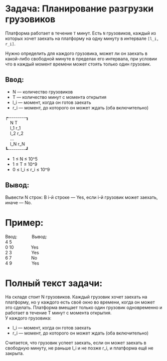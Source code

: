 # Задача: Планирование разгрузки грузовиков

Платформа работает в течение `T` минут. Есть `N` грузовиков, каждый из которых хочет заехать на платформу на одну минуту в интервале `[l_i, r_i]`.

Нужно определить для каждого грузовика, может ли он заехать в какой-либо свободной минуте в пределах его интервала, при условии что в каждый момент времени может стоять только один грузовик.

## Ввод:

- N — количество грузовиков
- T — количество минут с момента открытия
- l_i — момент, когда он готов заехать
- r_i — момент, до которого он может ждать
(оба включительно)

┍---------┒  
&nbsp;&nbsp;&nbsp;&nbsp;N T  
&nbsp;&nbsp;&nbsp;&nbsp;l_1 r_1  
&nbsp;&nbsp;&nbsp;&nbsp;l_2 r_2  
&nbsp;&nbsp;&nbsp;&nbsp;...  
&nbsp;&nbsp;&nbsp;&nbsp;l_N r_N  
┗---------┛  

- 1 ≤ N ≤ 10^5
- 1 ≤ T ≤ 10^9
- 0 ≤ l_i ≤ r_i ≤ 10^9

## Вывод:
Вывести N строк:
В i-й строке — Yes, если i-й грузовик может заехать, иначе — No.

# Пример:
Ввод: &nbsp;&nbsp;&nbsp;&nbsp;&nbsp;&nbsp;&nbsp;&nbsp;&nbsp;&nbsp; Вывод:  
4 5  
0 10 &nbsp;&nbsp;&nbsp;&nbsp;&nbsp;&nbsp;&nbsp;&nbsp;&nbsp;&nbsp;&nbsp;&nbsp; Yes  
2 3 &nbsp;&nbsp;&nbsp;&nbsp;&nbsp;&nbsp;&nbsp;&nbsp;&nbsp;&nbsp;&nbsp;&nbsp;&nbsp;&nbsp; Yes  
6 7 &nbsp;&nbsp;&nbsp;&nbsp;&nbsp;&nbsp;&nbsp;&nbsp;&nbsp;&nbsp;&nbsp;&nbsp;&nbsp;&nbsp; No  
4 9 &nbsp;&nbsp;&nbsp;&nbsp;&nbsp;&nbsp;&nbsp;&nbsp;&nbsp;&nbsp;&nbsp;&nbsp;&nbsp;&nbsp; Yes  

# Полный текст задачи:

На складе стоит N грузовиков. Каждый грузовик хочет заехать на платформу, но у каждого есть своё окно во времени, когда он может это сделать. Платформа вмещает только один грузовик одновременно и работает в течение T минут с момента открытия.  
У каждого грузовика:
- l_i — момент, когда он готов заехать
- r_i — момент, до которого он может ждать
(оба включительно)
 
Считается, что грузовик успеет заехать, если он может заехать в свободную минуту, не раньше l_i и не позже r_i, и платформа ещё не закрыта.  
